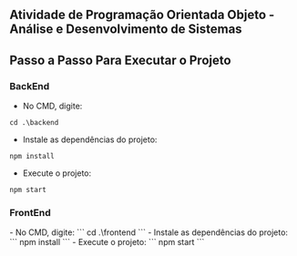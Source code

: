 <h2>Atividade de Programação Orientada Objeto - Análise e Desenvolvimento de Sistemas</h2> 

<h2> Passo a Passo Para Executar o Projeto</h2>
 
<h3>BackEnd</h3>

- No CMD, digite:
```
cd .\backend
```
- Instale as dependências do projeto:
``` 
npm install
``` 
- Execute o projeto:
```
npm start
 ```
  
<h3>FrontEnd</h3>
- No CMD, digite:
```
cd .\frontend
```
- Instale as dependências do projeto:
``` 
npm install
``` 
- Execute o projeto:
```
npm start
 ```
  
